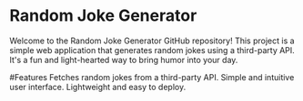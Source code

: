 # Random Joke Generator
Welcome to the Random Joke Generator GitHub repository! This project is a simple web application that generates random jokes using a third-party API. It's a fun and light-hearted way to bring humor into your day.

#Features
Fetches random jokes from a third-party API.
Simple and intuitive user interface.
Lightweight and easy to deploy.
